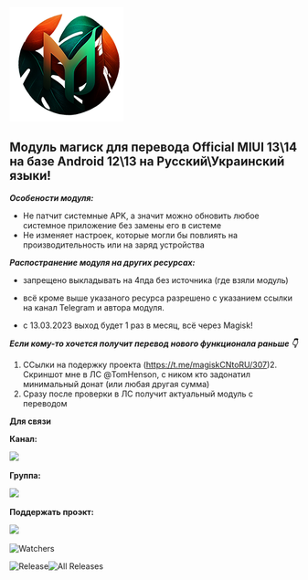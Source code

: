 <img src="https://raw.githubusercontent.com/kazhemons/CNtoRU/main/img/Logo.png">

## Модуль магиск для перевода Official MIUI 13\14 на базе Android 12\13 на Русский\Украинский языки! ##

***Особености модуля:***
- Не патчит системные APK, а значит можно обновить любое системное приложение без замены его в системе
- Не изменяет настроек, которые могли бы повлиять на производительность или на заряд устройства

***Распостранение модуля на других ресурсах:***
- запрещено выкладывать на 4пда без источника (где взяли модуль)
- всё кроме выше указаного ресурса разрешено с указанием ссылки на канал Telegram и автора модуля.

- с 13.03.2023 выход будет 1 раз в месяц, всё через Magisk!


***Если кому-то хочется получит перевод нового функционала раньше 👇***

1. ССылки на подержку проекта
 (https://t.me/magiskCNtoRU/307)2. Скриншот мне в ЛС @TomHenson, с ником кто задонатил минимальный донат (или любая другая сумма)
3. Сразу после проверки в ЛС получит актуальный модуль с переводом

**Для связи**

**Канал:**

<a href="https://t.me/magiskCNtoRU"><img src="https://img.shields.io/badge/Telegram-Канал-blue?longCache=true&style=flat"> </a>

**Группа:**

<a href="https://t.me/mgCNtoRU"><img src="https://img.shields.io/badge/Telegram-Группа-blue?longCache=true&style=flat"> </a>

**Поддержать проэкт:** 

<a href="https://www.donationalerts.com/r/miuihelp"><img src="https://img.shields.io/badge/DonationAlerts-Поддержать-green?longCache=true&style=flat"> </a>

![Watchers](https://img.shields.io/github/watchers/kazhemons/CNtoRU?label=Посещений&style=FOR-THE-BADGE)

![Release](https://img.shields.io/github/downloads/kazhemons/CNtoRU/latest/total?label=Скачиваний%20%28Последний%20Релиз%29&style=social)![All Releases](https://img.shields.io/github/downloads/kazhemons/CNtoRU/total?label=Скачиваний%20%28Все%20релизы%29&style=social) 
